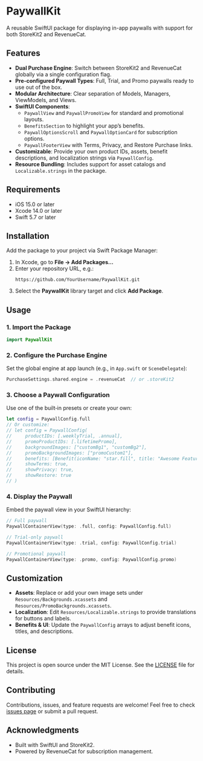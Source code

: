 # PaywallKit

A reusable SwiftUI package for displaying in-app paywalls with support for both StoreKit2 and RevenueCat.

## Features

- **Dual Purchase Engine**: Switch between StoreKit2 and RevenueCat globally via a single configuration flag.
- **Pre‑configured Paywall Types**: Full, Trial, and Promo paywalls ready to use out of the box.
- **Modular Architecture**: Clear separation of Models, Managers, ViewModels, and Views.
- **SwiftUI Components**:  
  - `PaywallView` and `PaywallPromoView` for standard and promotional layouts.  
  - `BenefitsSection` to highlight your app’s benefits.  
  - `PaywallOptionsScroll` and `PaywallOptionCard` for subscription options.  
  - `PaywallFooterView` with Terms, Privacy, and Restore Purchase links.
- **Customizable**: Provide your own product IDs, assets, benefit descriptions, and localization strings via `PaywallConfig`.
- **Resource Bundling**: Includes support for asset catalogs and `Localizable.strings` in the package.

## Requirements

- iOS 15.0 or later  
- Xcode 14.0 or later  
- Swift 5.7 or later  

## Installation

Add the package to your project via Swift Package Manager:

1. In Xcode, go to **File → Add Packages…**
2. Enter your repository URL, e.g.:  
   ```
   https://github.com/YourUsername/PaywallKit.git
   ```
3. Select the **PaywallKit** library target and click **Add Package**.

## Usage

### 1. Import the Package

```swift
import PaywallKit
```

### 2. Configure the Purchase Engine

Set the global engine at app launch (e.g., in `App.swift` or `SceneDelegate`):

```swift
PurchaseSettings.shared.engine = .revenueCat  // or .storeKit2
```

### 3. Choose a Paywall Configuration

Use one of the built‑in presets or create your own:

```swift
let config = PaywallConfig.full
// Or customize:
// let config = PaywallConfig(
//     productIDs: [.weeklyTrial, .annual],
//     promoProductIDs: [.lifetimePromo],
//     backgroundImages: ["customBg1", "customBg2"],
//     promoBackgroundImages: ["promoCustom1"],
//     benefits: [Benefit(iconName: "star.fill", title: "Awesome Feature", description: "Description here")],
//     showTerms: true,
//     showPrivacy: true,
//     showRestore: true
// )
```

### 4. Display the Paywall

Embed the paywall view in your SwiftUI hierarchy:

```swift
// Full paywall
PaywallContainerView(type: .full, config: PaywallConfig.full)

// Trial-only paywall
PaywallContainerView(type: .trial, config: PaywallConfig.trial)

// Promotional paywall
PaywallContainerView(type: .promo, config: PaywallConfig.promo)
```

## Customization

- **Assets**: Replace or add your own image sets under `Resources/Backgrounds.xcassets` and `Resources/PromoBackgrounds.xcassets`.
- **Localization**: Edit `Resources/Localizable.strings` to provide translations for buttons and labels.
- **Benefits & UI**: Update the `PaywallConfig` arrays to adjust benefit icons, titles, and descriptions.

## License

This project is open source under the MIT License. See the [LICENSE](LICENSE) file for details.

## Contributing

Contributions, issues, and feature requests are welcome! Feel free to check [issues page](https://github.com/YourUsername/PaywallKit/issues) or submit a pull request.

## Acknowledgments

- Built with SwiftUI and StoreKit2.  
- Powered by RevenueCat for subscription management.

